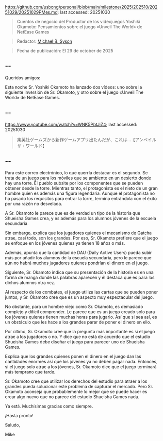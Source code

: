 https://github.com/usbong/personal/blob/main/milestone/2025/202510/20251029/20251029PMes.md; last accessed: 20251030

> Cuentos de negocio del Productor de los videojuegos Yoshiki Okamoto: Pensamientos sobre el juego «Unveil The World» de NetEase Games

> Redactor: [Michael B. Syson](https://www.linkedin.com/in/michaelsyson/)

> Fecha de publicación: El 29 de october de 2025

## --

Queridos amigos:

Esta noche Sr. Yoshiki Okamoto ha lanzado dos vídeos: uno sobre la siguiente inversión de Sr. Okamoto, y otro sobre el juego «Unveil The World» de NetEase Games.

## --

https://www.youtube.com/watch?v=WNK5PbtJiZ4; last accessed: 20251030

> 集英社ゲームズから新作ゲームアプリ出たんだが、これは…【アンベイルザ・ワールド】

## --

Para este correo electrónico, lo que querría destacar es el segundo. Se trata de un juego para los móviles que se ambiente en un desierto donde hay una torre. El pueblo subsite por los componentes que se pueden obtener desde la torre. Mientras tanto, el protagonista es el nieto de un gran hombre quien es además una figura legendaria. Aunque el protagonista no ha pasado los requisitos para entrar la torre, termina entrándola con el éxito por una razón no desvelada. 

A Sr. Okamoto le parece que es de verdad un tipo de la historia que Shueisha Games crea, y es además para los alumnos jóvenes de la escuela secundaria. 

Sin embargo, explica que los jugadores quienes el mecanismo de Gatcha atrae, casi todo, son los grandes. Por eso, Sr. Okamoto prefiere que el juego se enfoque en los jóvenes quienes ya tienen 18 años o más. 

Además, apunta que la cantidad de DAU (Daily Active Users) pueda subir más por añadir los alumnos de la escuela secundaria, pero le parece que aún no habrá muchos jugadores quienes pondrían el dinero en el juego.

Siguiente, Sr. Okamoto indica que su presentación de la historia es en una forma de manga donde las palabras aparecen y él destaca que es para los dichos alumnos otra vez.

Al respecto de los combates, el juego utiliza las cartas que se pueden poner juntos, y Sr. Okamoto cree que es un aspecto muy espectacular del juego. 

No obstante, para un hombre viejo como Sr. Okamoto, es demasiado complejo y difícil comprender. Le parece que es un juego creado solo para los jóvenes quienes tienen muchas horas para jugarlo. Así que si sea así, es un obstáculo que les hace a los grandes parar de poner el dinero en ello.

Por último, Sr. Okamoto cree que la pregunta más importante es si el juego atrae a los jugadores o no. Y dice que no está de acuerdo que el estudio Shueisha Games debe diseñar el juego para parecer uno de Shueisha Games. 

Explica que los grandes quienes ponen el dinero en el juego dan las cantidades enormes así que los jóvenes ya no deben pagar nada. Entonces, si el juego solo atrae a los jóvenes, Sr. Okamoto dice que el juego terminará más temprano que tarde. 

Sr. Okamoto cree que utilizar los derechos del estudio para atraer a los grandes pueda solucionar este problema de capturar el mercado. Pero Sr. Okamoto aconseja que probablemente lo mejor que se puede hacer es crear algo nuevo que no parece del estudio Shueisha Games nada.

Ya está. Muchísimas gracias como siempre.

¡Hasta pronto!

Saludo,

Mike